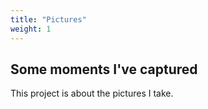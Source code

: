 ```yaml
---
title: "Pictures"
weight: 1
---
```


## Some moments I've captured

This project is about the pictures I take.
